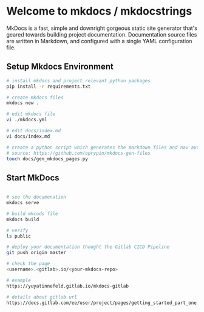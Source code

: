 # Welcome to mkdocs / mkdocstrings

MkDocs is a fast, simple and downright gorgeous static site generator that's geared towards building project documentation.
Documentation source files are written in Markdown, and configured with a single YAML configuration file.


## Setup Mkdocs Environment
```bash
# install mkdocs and project relevant python packages
pip install -r requirements.txt

# create mkdocs files
mkdocs new .

# edit mkdocs file
vi ./mkdocs.yml

# edit docs/index.md
vi docs/index.md

# create a python script which generates the markdown files and nav automatically
# source: https://github.com/oprypin/mkdocs-gen-files
touch docs/gen_mkdocs_pages.py

```

## Start MkDocs
```bash

# see the documenation
mkdocs serve

# build mkcods file
mkdocs build

# verify
ls public

# deploy your documentation thought the Gitlab CICD Pipeline
git push origin master

# check the page
<username>.<gitlab>.io/<your-mkdocs-repo>

# example
https://yuyatinnefeld.gitlab.io/mkdocs-gitlab

# details about gitlab url
https://docs.gitlab.com/ee/user/project/pages/getting_started_part_one.html
```